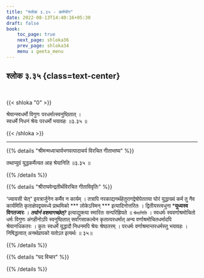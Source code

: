 ```yaml
---
title: "श्लोक ३.३५ - कर्मयोग"
date: 2022-08-13T14:40:16+05:30
draft: false
book:
    toc_page: true
    next_page: shloka36
    prev_page: shloka34
    menu : geeta_menu
---
```




## श्लोक ३.३५ {class=text-center}

<br/>

{{< shloka  "0"  >}}

श्रेयान्स्वधर्मो विगुणः परधर्मात्स्वनुष्ठितात् ।  
स्वधर्मे निधनं श्रेयः परधर्मो भयावहः ॥३.३५ ॥ 

{{< /shloka >}}

---


{{% details "श्रीमन्मध्वाचार्यभगवत्पादाचर्य विरचित  गीताभाष्य" %}}

तथाप्युग्रं युद्धकर्मेत्यत आह श्रेयानिति ॥३.३५ ॥ 

{{% /details %}}



{{% details "श्रीराघवेन्द्रतीर्थविरचित गीताविवृतिः" %}}

‘ज्यायसी चेत्‌” इ्यत्रार्जुनेन कर्मैव न कार्यम्‌ । तत्रापि 
नरकाद्यनर्थहेतुरागद्वेषोपेततया घोरं युद्धाख्यं कर्म तु नैव कार्यमिति
कृताक्षेपद्वयमध्ये प्राथमिको  *** लोकेऽस्मिन्‌ *** 
इत्यादिनोत्तरितः । द्वितीयस्त्वधुना ***युध्यस्व विगतज्वरः** । 
***तयोर्न वशमागच्छेत्‌?*** इत्याद्युक्त्या
स्मारितः सन्परिह्रियते ॥ `श्रेयानिति` । स्वधर्मः स्ववर्णाश्रमोचितो 
धर्मः विगुणः अंगहीनोऽपि स्वनुष्ठितात्‌ सर्वांगसाकल्येन 
कृतात्परधर्मात् अन्य वर्णाश्रमोचितधर्मादपि श्रेयानधिकतरः । 
कुतः स्वधर्मे युद्धादौ निधनमपि श्रेयः श्रेष्ठतरम्‌ । 
परधर्मः वर्णाश्रमान्तरधर्मस्तु भयावहः । निषिद्धत्वात्‌ अनर्थप्रापको
यतोऽत इत्यर्थः ॥ ३५॥


{{% /details %}}



{{% details "पद विचार" %}}


{{% /details %}}
